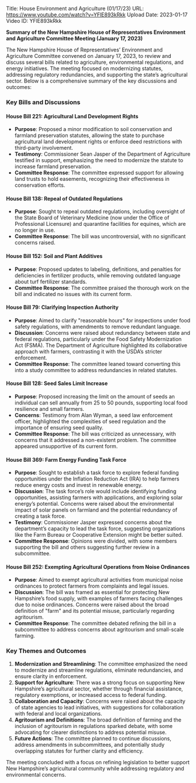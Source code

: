Title: House Environment and Agriculture (01/17/23)
URL: https://www.youtube.com/watch?v=YFlE893kRkk
Upload Date: 2023-01-17
Video ID: YFlE893kRkk

**Summary of the New Hampshire House of Representatives Environment and Agriculture Committee Meeting (January 17, 2023)**

The New Hampshire House of Representatives’ Environment and Agriculture Committee convened on January 17, 2023, to review and discuss several bills related to agriculture, environmental regulations, and energy initiatives. The meeting focused on modernizing statutes, addressing regulatory redundancies, and supporting the state’s agricultural sector. Below is a comprehensive summary of the key discussions and outcomes:

### **Key Bills and Discussions**

#### **House Bill 221: Agricultural Land Development Rights**
- **Purpose**: Proposed a minor modification to soil conservation and farmland preservation statutes, allowing the state to purchase agricultural land development rights or enforce deed restrictions with third-party involvement.
- **Testimony**: Commissioner Sean Jasper of the Department of Agriculture testified in support, emphasizing the need to modernize the statute to increase farmland preservation.
- **Committee Response**: The committee expressed support for allowing land trusts to hold easements, recognizing their effectiveness in conservation efforts.

#### **House Bill 138: Repeal of Outdated Regulations**
- **Purpose**: Sought to repeal outdated regulations, including oversight of the State Board of Veterinary Medicine (now under the Office of Professional Licensure) and quarantine facilities for equines, which are no longer in use.
- **Committee Response**: The bill was uncontroversial, with no significant concerns raised.

#### **House Bill 152: Soil and Plant Additives**
- **Purpose**: Proposed updates to labeling, definitions, and penalties for deficiencies in fertilizer products, while removing outdated language about turf fertilizer standards.
- **Committee Response**: The committee praised the thorough work on the bill and indicated no issues with its current form.

#### **House Bill 79: Clarifying Inspection Authority**
- **Purpose**: Aimed to clarify "reasonable hours" for inspections under food safety regulations, with amendments to remove redundant language.
- **Discussion**: Concerns were raised about redundancy between state and federal regulations, particularly under the Food Safety Modernization Act (FSMA). The Department of Agriculture highlighted its collaborative approach with farmers, contrasting it with the USDA’s stricter enforcement.
- **Committee Response**: The committee leaned toward converting this into a study committee to address redundancies in related statutes.

#### **House Bill 128: Seed Sales Limit Increase**
- **Purpose**: Proposed increasing the limit on the amount of seeds an individual can sell annually from 25 to 50 pounds, supporting local food resilience and small farmers.
- **Concerns**: Testimony from Alan Wyman, a seed law enforcement officer, highlighted the complexities of seed regulation and the importance of ensuring seed quality.
- **Committee Response**: The bill was criticized as unnecessary, with concerns that it addressed a non-existent problem. The committee appeared unsupportive of its current form.

#### **House Bill 369: Farm Energy Funding Task Force**
- **Purpose**: Sought to establish a task force to explore federal funding opportunities under the Inflation Reduction Act (IRA) to help farmers reduce energy costs and invest in renewable energy.
- **Discussion**: The task force’s role would include identifying funding opportunities, assisting farmers with applications, and exploring solar energy’s potential. Concerns were raised about the environmental impact of solar panels on farmland and the potential redundancy of creating a task force.
- **Testimony**: Commissioner Jasper expressed concerns about the department’s capacity to lead the task force, suggesting organizations like the Farm Bureau or Cooperative Extension might be better suited.
- **Committee Response**: Opinions were divided, with some members supporting the bill and others suggesting further review in a subcommittee.

#### **House Bill 252: Exempting Agricultural Operations from Noise Ordinances**
- **Purpose**: Aimed to exempt agricultural activities from municipal noise ordinances to protect farmers from complaints and legal issues.
- **Discussion**: The bill was framed as essential for protecting New Hampshire’s food supply, with examples of farmers facing challenges due to noise ordinances. Concerns were raised about the broad definition of "farm" and its potential misuse, particularly regarding agritourism.
- **Committee Response**: The committee debated refining the bill in a subcommittee to address concerns about agritourism and small-scale farming.

### **Key Themes and Outcomes**
1. **Modernization and Streamlining**: The committee emphasized the need to modernize and streamline regulations, eliminate redundancies, and ensure clarity in enforcement.
2. **Support for Agriculture**: There was a strong focus on supporting New Hampshire’s agricultural sector, whether through financial assistance, regulatory exemptions, or increased access to federal funding.
3. **Collaboration and Capacity**: Concerns were raised about the capacity of state agencies to lead initiatives, with suggestions for collaboration with federal and local organizations.
4. **Agritourism and Definitions**: The broad definition of farming and the inclusion of agritourism in regulations sparked debate, with some advocating for clearer distinctions to address potential misuse.
5. **Future Actions**: The committee planned to continue discussions, address amendments in subcommittees, and potentially study overlapping statutes for further clarity and efficiency.

The meeting concluded with a focus on refining legislation to better support New Hampshire’s agricultural community while addressing regulatory and environmental concerns.